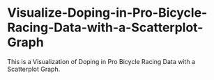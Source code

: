 # Visualize-Doping-in-Pro-Bicycle-Racing-Data-with-a-Scatterplot-Graph
This is a Visualization of Doping in Pro Bicycle Racing Data with a Scatterplot Graph. 
